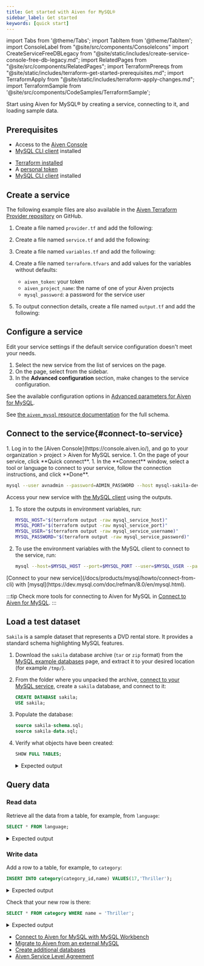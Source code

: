 ```yaml
---
title: Get started with Aiven for MySQL®
sidebar_label: Get started
keywords: [quick start]
---
```


import Tabs from '@theme/Tabs';
import TabItem from '@theme/TabItem';
import ConsoleLabel from "@site/src/components/ConsoleIcons"
import CreateServiceFreeDBLegacy from "@site/static/includes/create-service-console-free-db-legacy.md";
import RelatedPages from "@site/src/components/RelatedPages";
import TerraformPrereqs from "@site/static/includes/terraform-get-started-prerequisites.md";
import TerraformApply from "@site/static/includes/terraform-apply-changes.md";
import TerraformSample from '@site/src/components/CodeSamples/TerraformSample';

Start using Aiven for MySQL® by creating a service, connecting to it, and loading sample data.

## Prerequisites

<Tabs groupId="group1">
<TabItem value="console" label="Console" default>

- Access to the [Aiven Console](https://console.aiven.io)
- [MySQL CLI client](https://dev.mysql.com/doc/refman/8.0/en/mysql.html)
  installed

</TabItem>
<TabItem value="terraform" label="Terraform" default>

- [Terraform installed](https://www.terraform.io/downloads)
- A [personal token](https://docs.aiven.io/docs/platform/howto/create_authentication_token.html)
- [MySQL CLI client](https://dev.mysql.com/doc/refman/8.0/en/mysql.html)
  installed

</TabItem>
</Tabs>

## Create a service

<Tabs groupId="group1">
<TabItem value="console" label="Console" default>

<CreateServiceFreeDBLegacy serviceType="MySQL"/>

</TabItem>
<TabItem value="terraform" label="Terraform">

The following example files are also available in the
[Aiven Terraform Provider repository](https://github.com/aiven/terraform-provider-aiven/tree/main/examples/mysql) on GitHub.

1. Create a file named `provider.tf` and add the following:

    <TerraformSample filename='mysql/provider.tf' />

1. Create a file named `service.tf` and add the following:

    <TerraformSample filename='mysql/service.tf' />

1. Create a file named `variables.tf` and add the following:

    <TerraformSample filename='mysql/variables.tf' />

1. Create a file named `terraform.tfvars` and add values for the variables
   without defaults:

   - `aiven_token`: your token
   - `aiven_project_name`: the name of one of your Aiven projects
   - `mysql_password`: a password for the service user

1. To output connection details, create a file named `output.tf` and add the following:

    <TerraformSample filename='mysql/output.tf' />

<TerraformApply />

</TabItem>
</Tabs>

## Configure a service

Edit your service settings if the default service configuration doesn't meet your needs.

<Tabs groupId="group1">
<TabItem value="console" label="Console" default>

1. Select the new service from the list of services on
   the <ConsoleLabel name="Services"/> page.
1. On the <ConsoleLabel name="overview"/> page, select <ConsoleLabel name="service settings"/>
   from the sidebar.
1. In the **Advanced configuration** section, make changes to the service configuration.

See the available configuration options in
[Advanced parameters for Aiven for MySQL](/docs/products/mysql/reference/advanced-params).

</TabItem>
<TabItem value="terraform" label="Terraform">

See
[the `aiven_mysql` resource documentation](https://registry.terraform.io/providers/aiven/aiven/latest/docs/resources/mysql)
for the full schema.

</TabItem>
</Tabs>

## Connect to the service{#connect-to-service}

<Tabs groupId="group1">
<TabItem value="console" label="Console" default>
1. Log in to the [Aiven Console](https://console.aiven.io/), and go to your
   organization > project > Aiven for MySQL service.
1. On the <ConsoleLabel name="overview"/> page of your service, click
   **Quick connect**.
1. In the **Connect** window, select a tool or language to connect to your service, follow
   the connection instructions, and click **Done**.

   ```bash
   mysql --user avnadmin --password=ADMIN_PASSWORD --host mysql-sakila-dev-sandbox.f.aivencloud.com --port 12691 defaultdb
   ```

</TabItem>
<TabItem value="terraform" label="Terraform">

Access your new service with [the MySQL client](/docs/products/mysql/howto/connect-from-cli)
using the outputs.

1. To store the outputs in environment variables, run:

   ```bash
   MYSQL_HOST="$(terraform output -raw mysql_service_host)"
   MYSQL_PORT="$(terraform output -raw mysql_service_port)"
   MYSQL_USER="$(terraform output -raw mysql_service_username)"
   MYSQL_PASSWORD="$(terraform output -raw mysql_service_password)"
   ```

1. To use the environment variables with the MySQL client to connect to the service, run:

   ```bash
   mysql --host=$MYSQL_HOST --port=$MYSQL_PORT --user=$MYSQL_USER --password=$MYSQL_PASSWORD --database defaultdb
   ```

</TabItem>
<TabItem value="mysql" label="mysql">
[Connect to your new service](/docs/products/mysql/howto/connect-from-cli) with
[mysql](https://dev.mysql.com/doc/refman/8.0/en/mysql.html).
</TabItem>
</Tabs>

:::tip
Check more tools for connecting to Aiven for MySQL in
[Connect to Aiven for MySQL](/docs/products/mysql/howto/list-code-samples).
:::

## Load a test dataset

`Sakila` is a sample dataset that represents a DVD rental store. It provides a standard
schema highlighting MySQL features.

1.  Download the `sakila` database archive (`tar` or `zip` format) from the
    [MySQL example databases](https://dev.mysql.com/doc/sakila/en/sakila-installation.html)
    page, and extract it to your desired location (for example `/tmp/`).

1.  From the folder where you unpacked the archive,
    [connect to your MySQL service](/docs/products/mysql/howto/connect-from-cli),
    create a `sakila` database, and connect to it:

    ```sql
    CREATE DATABASE sakila;
    USE sakila;
    ```

1.  Populate the database:

    ```sql
    source sakila-schema.sql;
    source sakila-data.sql;
    ```

1.  Verify what objects have been created:

    ```sql
    SHOW FULL TABLES;
    ```
    <!-- vale off -->
    <details>
    <summary>Expected output</summary>
    <div>
        ```text
        +----------------------------+------------+
        | Tables_in_sakila           | Table_type |
        +----------------------------+------------+
        | actor                      | BASE TABLE |
        | actor_info                 | VIEW       |
        | address                    | BASE TABLE |
        | category                   | BASE TABLE |
        | city                       | BASE TABLE |
        | country                    | BASE TABLE |
        | customer                   | BASE TABLE |
        | customer_list              | VIEW       |
        | film                       | BASE TABLE |
        | film_actor                 | BASE TABLE |
        | film_category              | BASE TABLE |
        | film_list                  | VIEW       |
        | film_text                  | BASE TABLE |
        | inventory                  | BASE TABLE |
        | language                   | BASE TABLE |
        | nicer_but_slower_film_list | VIEW       |
        | payment                    | BASE TABLE |
        | rental                     | BASE TABLE |
        | sales_by_film_category     | VIEW       |
        | sales_by_store             | VIEW       |
        | staff                      | BASE TABLE |
        | staff_list                 | VIEW       |
        | store                      | BASE TABLE |
        +----------------------------+------------+
        23 rows in set
        ```
    </div>
    </details>
    <!-- vale on -->

## Query data

### Read data

Retrieve all the data from a table, for example, from `language`:

```sql
SELECT * FROM language;
```

<!-- vale off -->
<details>
<summary>Expected output</summary>
<div>
    ```text
    +-------------+----------+---------------------+
    | language_id | name     | last_update         |
    +-------------+----------+---------------------+
    |           1 | English  | 2006-02-15 05:02:19 |
    |           2 | Italian  | 2006-02-15 05:02:19 |
    |           3 | Japanese | 2006-02-15 05:02:19 |
    |           4 | Mandarin | 2006-02-15 05:02:19 |
    |           5 | French   | 2006-02-15 05:02:19 |
    |           6 | German   | 2006-02-15 05:02:19 |
    +-------------+----------+---------------------+
    6 rows in set
    ```
</div>
</details>
<!-- vale on -->

### Write data

Add a row to a table, for example, to `category`:

```sql
INSERT INTO category(category_id,name) VALUES(17,'Thriller');
```

<!-- vale off -->
<details>
<summary>Expected output</summary>
<div>
    ```text
    Query OK, 1 row affected
    ```
</div>
</details>
<!-- vale on -->

Check that your new row is there:

```sql
SELECT * FROM category WHERE name = 'Thriller';
```

<!-- vale off -->
<details>
<summary>Expected output</summary>
<div>
    ```text
    +-------------+----------+---------------------+
    | category_id | name     | last_update         |
    +-------------+----------+---------------------+
    |          17 | Thriller | 2024-05-22 11:04:03 |
    +-------------+----------+---------------------+
    1 row in set
    ```
</div>
</details>
<!-- vale on -->

<RelatedPages/>

- [Connect to Aiven for MySQL with MySQL Workbench](/docs/products/mysql/howto/connect-from-mysql-workbench)
- [Migrate to Aiven from an external MySQL](/docs/products/mysql/howto/migrate-from-external-mysql)
- [Create additional databases](/docs/products/mysql/howto/create-database)
- [Aiven Service Level Agreement](https://aiven.io/sla)
